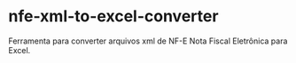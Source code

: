 # nfe-xml-to-excel-converter
Ferramenta para converter arquivos xml de NF-E Nota Fiscal Eletrônica para Excel.

